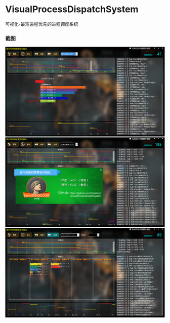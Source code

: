 # VisualProcessDispatchSystem
可视化-最短进程优先的进程调度系统

### 截图
![image](./生成/截图.png)
![image](./生成/截图_.png)
![image](./生成/截图__.png)